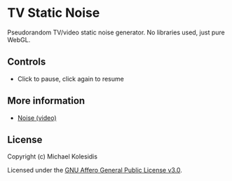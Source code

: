 # TV Static Noise

Pseudorandom TV/video static noise generator. No libraries used, just pure WebGL.

## Controls

- Click to pause, click again to resume

## More information

- [Noise (video)](https://en.wikipedia.org/wiki/Noise_(video))

## License

Copyright (c) Michael Kolesidis

Licensed under the [GNU Affero General Public License v3.0](https://www.gnu.org/licenses/agpl-3.0.html).
